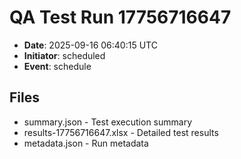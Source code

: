 # QA Test Run 17756716647

- **Date**: 2025-09-16 06:40:15 UTC
- **Initiator**: scheduled
- **Event**: schedule

## Files
- summary.json - Test execution summary
- results-17756716647.xlsx - Detailed test results
- metadata.json - Run metadata
